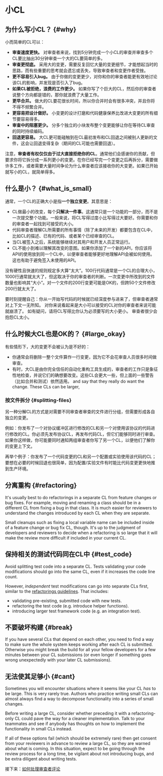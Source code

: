 # 小CL



## 为什么写小CL？ {#why}

小而简单的CL可以：

-   **审查速度更快。** 对审查者来说，找到5分钟完成一个小CL的审查并审查多个CL要比抽出30分钟审查一个大的CL要简单的多。
-   **审查更彻底。** 采用大的变更，需要反复回忆大量的变更细节，才能想起当时的思路，而有些重要的思考就会遗忘或丢失，导致审查者和变更作者受挫。
-   **更不容易引入bug。** 由于你做的变更更少，对你和你的审查者能更有效地讨论该CL的影响，并发现是否引入了bug。
-   **如果CL被拒绝，浪费的工作更少。** 如果你写了个巨大的CL，然后你的审查者说整个方向都是错的，那你就浪费了大量工作。
-   **更早合并。** 做大的CL要花很长时间，所以你合并时会有很多冲突，并且你将不得不频繁合并。
-   **更容易把设计做好。** 小变更的设计打磨和代码健康保养比改进大变更的所有细节要容易得多。
-   **审查中的阻塞更少。** 分多个独立的小块发布整个变更能够让你在等待CL审查的同时持续编码。
-   **回退更容易。** 大CL更可能碰触到在CL最初发布和CL回退之间被别人更新的文件，这会让回退变得复杂（期间的CL可能也需要回退）。

注意，**审查者有权仅仅由于过大直接拒绝你的CL**。通常他们会感谢你的贡献，但要求你将它拆分成一系列更小的变更。在你已经写完一个变更之后再拆分，需要做许多工作，或者需要大量时间争论为什么审查者应该接收你的大变更。如果已开始就写小的CL，就简单得多。

## 什么是小？ {#what_is_small}

通常，一个CL的正确大小是指**一个独立变更**。其意思是：

-   CL做最小的改变，每个**只解决一件事**。这通常只是一个功能的一部分，而不是一次提交整个功能。一般来说，将CL写得过度小比写得过大要好。你需要和你的审查者一起找到可接受的大小。
-   代码审查者理解CL所需要的所有事情（除了未来的开发）都要包含在CL中，比如CL的描述、已有的代码、或者某个已经审查的CL。
-   当CL被签入之后，系统能够继续对其用户和开发人员正常运行。
-   CL不能小到难以理解其改变的意图。如果你添加了一个新的API，你应该将API的使用放到同一个CL中，以便审查者能够更好地理解API会被如何使用。这也有助于避免签入未使用的API。

没有硬性且快速的规则规定多大算“太大”。100行代码通常是一个CL的合理大小，1000行通常就太大了，但这取决于你的审查者的判断。一次变更中所改到的文件数量也影响其“大小”。对一个文件的200行变更可能是OK的，但跨50个文件修改200行就太大了。

要时刻提醒自己：你从一开始写代码的时候就已经深度参与进来了，但审查者通常对上下文一无所知。
对你来说看起来是大小可以接受的CL对你的审查者来说可能就崩溃了。
如有疑问，请将CL写得比你认为必须要写的大小更小。
审查者很少会抱怨CL太小。

## 什么时候大CL也是OK的？ {#large_okay}

有些情形下，大的变更不会被认为是不好的：

-   你通常会将删除一整个文件算作一行变更，因为它不会花审查人员很多时间做审查。
-   有时，大CL是由你完全信任的自动化重构工具生成的，审查者的工作只是象征性地检查，并说它们的确想要改变。这些CL会更大一些，但上面的一些警告（比如合并和测试）依然适用。
    and say that they really do want the change. These CLs can be larger,

### 按文件拆分 {#splitting-files}

另一种分解CL的方式是对需要不同审查者审查的文件进行分组，但需要形成各自独立的变更。

例如：你发布了一个对协议缓冲区进行修改的CL和另一个对使用该协议的代码进行修改的CL。你必须先发布协议CL，再发布代码CL，但它们能够同时进行审查。
如果你这样做，你可能要同时通知两组审查者你写了另一个CL，以便他们了解你的变更上下文。


再举个例子：你发布了一个代码变更的CL和另一个配置或实验使用该代码的CL；要想在必要的时候回退也很简单，因为配置/实验文件有时能比代码变更更快地推到生产环境。

## 分离重构 {#refactoring}

It's usually best to do refactorings in a separate CL from feature changes or
bug fixes. For example, moving and renaming a class should be in a different CL
from fixing a bug in that class. It is much easier for reviewers to understand
the changes introduced by each CL when they are separate.

Small cleanups such as fixing a local variable name can be included inside of a
feature change or bug fix CL, though. It's up to the judgment of developers and
reviewers to decide when a refactoring is so large that it will make the review
more difficult if included in your current CL.

## 保持相关的测试代码同在CL中 {#test_code}

Avoid splitting test code into a separate CL. Tests validating your code
modifications should go into the same CL, even if it increases the code line
count.

However, <i>independent</i> test modifications can go into separate CLs first,
similar to the [refactorings guidelines](#refactoring). That includes:

*   validating pre-existing, submitted code with new tests.
*   refactoring the test code (e.g. introduce helper functions).
*   introducing larger test framework code (e.g. an integration test).

## 不要破坏构建 {#break}

If you have several CLs that depend on each other, you need to find a way to
make sure the whole system keeps working after each CL is submitted. Otherwise
you might break the build for all your fellow developers for a few minutes
between your CL submissions (or even longer if something goes wrong unexpectedly
with your later CL submissions).

## 无法使其足够小 {#cant}

Sometimes you will encounter situations where it seems like your CL *has* to be
large. This is very rarely true. Authors who practice writing small CLs can
almost always find a way to decompose functionality into a series of small
changes.

Before writing a large CL, consider whether preceding it with a refactoring-only
CL could pave the way for a cleaner implementation. Talk to your teammates and
see if anybody has thoughts on how to implement the functionality in small CLs
instead.

If all of these options fail (which should be extremely rare) then get consent
from your reviewers in advance to review a large CL, so they are warned about
what is coming. In this situation, expect to be going through the review process
for a long time, be vigilant about not introducing bugs, and be extra diligent
about writing tests.

接下来：[如何处理审查者评论](handling-comments.md)
